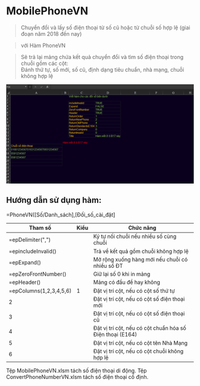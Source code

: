 # MobilePhoneVN
> Chuyển đổi và lấy số điện thoại từ số cũ hoặc từ chuỗi số hợp lệ (giai đoạn năm 2018 đến nay)
		
> với Hàm PhoneVN				
				
> Sẽ trả lại mảng chứa kết quả chuyển đổi và tìm số điện thoại trong chuỗi gồm các cột: 				
Đánh thứ tự, số mới, số cũ, định dạng tiêu chuẩn, nhà mạng, chuỗi không hợp lệ


![Image](https://github.com/SanbiVN/MobilePhoneVN/blob/main/mobile_phone_VN.gif)
			
			
## Hướng dẫn sử dụng hàm:				
=PhoneVN([Số/Danh_sách],[Đối_số_cài_đặt]

 Tham số	|Kiểu	|Chức năng
------------- | ------------- | -------------
=epDelimiter(",") 	| 	|Ký tự nối chuỗi nếu nhiều số cùng chuỗi
=epincludeInvalid() 	| 	|Trả về kết quả gồm chuỗi không hợp lệ
=epExpand() 	| 	|Mở rộng xuống hàng mới nếu chuỗi có nhiều số ĐT
=epZeroFrontNumber() 	|	|Giữ lại số 0 khi in mảng
=epHeader() 	|	|Mảng có đầu đề hay không
=epColumns(1,2,3,4,5,6)	| 1 	|Đặt vị trí cột, nếu có cột số thứ tự
2	|  	|Đặt vị trí cột, nếu có cột số điện thoại mới
3 	|  	|Đặt vị trí cột, nếu có cột số điện thoại cũ
4 	|  	|Đặt vị trí cột, nếu có cột chuẩn hóa số Điện thoại (E164) 
5 	|  	|Đặt vị trí cột, nếu có cột tên Nhà Mạng
6 	|  	|Đặt vị trí cột, nếu có cột chuỗi không hợp lệ
	
Tệp MobilePhoneVN.xlsm tách số điện thoại di động.
Tệp ConvertPhoneNumberVN.xlsm tách số điện thoại cố định.

